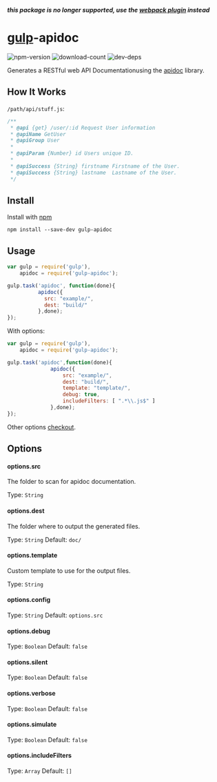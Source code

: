 ***this package is no longer supported, use the [webpack plugin](https://github.com/c0b41/webpack-apidoc) instead*** 

# [gulp](https://github.com/gulpjs/gulp)-apidoc 


![npm-version](https://img.shields.io/npm/v/gulp-apidoc.svg)
![download-count](https://img.shields.io/npm/dm/gulp-apidoc.svg)
![dev-deps](https://david-dm.org/c0b41/gulp-apidoc.svg)


Generates a RESTful web API Documentationusing the [apidoc](https://github.com/apidoc/apidoc) library.

## How It Works
`/path/api/stuff.js`:
```js
/**
 * @api {get} /user/:id Request User information
 * @apiName GetUser
 * @apiGroup User
 *
 * @apiParam {Number} id Users unique ID.
 *
 * @apiSuccess {String} firstname Firstname of the User.
 * @apiSuccess {String} lastname  Lastname of the User.
 */
```


## Install

Install with [npm](https://npmjs.org/package/gulp-apidoc)

```
npm install --save-dev gulp-apidoc
```


## Usage

```js
var gulp = require('gulp'),
    apidoc = require('gulp-apidoc');

gulp.task('apidoc', function(done){
          apidoc({
            src: "example/",
            dest: "build/"
          },done);
});
```

With options:

```js
var gulp = require('gulp'),
    apidoc = require('gulp-apidoc');

gulp.task('apidoc',function(done){
              apidoc({
	              src: "example/",
                  dest: "build/",
                  template: "template/",
                  debug: true,
                  includeFilters: [ ".*\\.js$" ]
              },done);
});
```

Other options [checkout](https://github.com/apidoc/apidoc/blob/master/lib/index.js#L14-L21).


## Options


#### options.src

The folder to scan for apidoc documentation.

Type: `String`


#### options.dest

The folder where to output the generated files.

Type: `String`
Default: `doc/`

#### options.template

Custom template to use for the output files.

Type: `String`

#### options.config

Type: `String`
Default: `options.src`

#### options.debug

Type: `Boolean`
Default: `false`

#### options.silent

Type: `Boolean`
Default: `false`

#### options.verbose

Type: `Boolean`
Default: `false`

#### options.simulate

Type: `Boolean`
Default: `false`

#### options.includeFilters

Type: `Array`
Default: `[]`
